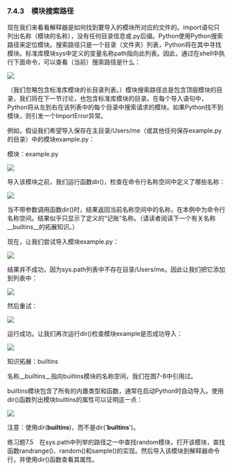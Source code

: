    

### 7.4.3　模块搜索路径

现在我们来看看解释器是如何找到要导入的模块所对应的文件的。import语句只列出名称（模块的名称），没有任何目录信息或.py后缀。Python使用Python搜索路径来定位模块。搜索路径只是一个目录（文件夹）列表，Python将在其中寻找模块。标准库模块sys中定义的变量名称path指向此列表。因此，通过在shell中执行下面命令，可以查看（当前）搜索路径是什么：

![](0-Assets/Epubook/程序员编程语言经典合集（计算机科学丛书5册套装），javapython编程语言含经典教材龙书《编译原理》%20(Bruce%20Eckel%20%20Alfred%20V.%20Aho%20%20Monica%20S.%20Lam%20etc.)%20(Z-Library)/images/image08722.jpeg)

（我们忽略包含标准库模块的长目录列表。）模块搜索路径总是包含顶层模块的目录，我们将在下一节讨论，也包含标准库模块的目录。在每个导入语句中，Python将从左到右在该列表中的每个目录中搜索请求的模块。如果Python找不到模块，则引发一个ImportError异常。

例如，假设我们希望导入保存在主目录/Users/me（或其他任何保存example.py的目录）中的模块example.py：

模块：example.py

![](0-Assets/Epubook/程序员编程语言经典合集（计算机科学丛书5册套装），javapython编程语言含经典教材龙书《编译原理》%20(Bruce%20Eckel%20%20Alfred%20V.%20Aho%20%20Monica%20S.%20Lam%20etc.)%20(Z-Library)/images/image08723.jpeg)

导入该模块之前，我们运行函数dir()，检查在命令行名称空间中定义了哪些名称：  

![](0-Assets/Epubook/程序员编程语言经典合集（计算机科学丛书5册套装），javapython编程语言含经典教材龙书《编译原理》%20(Bruce%20Eckel%20%20Alfred%20V.%20Aho%20%20Monica%20S.%20Lam%20etc.)%20(Z-Library)/images/image08724.jpeg)

当不带参数调用函数dir()时，结果返回当前名称空间中的名称，在本例中为命令行名称空间。结果似乎只显示了定义的“记账”名称。（请读者阅读下一个有关名称__builtins__的拓展知识。）

现在，让我们尝试导入模块example.py：

![](0-Assets/Epubook/程序员编程语言经典合集（计算机科学丛书5册套装），javapython编程语言含经典教材龙书《编译原理》%20(Bruce%20Eckel%20%20Alfred%20V.%20Aho%20%20Monica%20S.%20Lam%20etc.)%20(Z-Library)/images/image08725.jpeg)

结果并不成功，因为sys.path列表中不存在目录/Users/me。因此让我们把它添加到列表中：

![](0-Assets/Epubook/程序员编程语言经典合集（计算机科学丛书5册套装），javapython编程语言含经典教材龙书《编译原理》%20(Bruce%20Eckel%20%20Alfred%20V.%20Aho%20%20Monica%20S.%20Lam%20etc.)%20(Z-Library)/images/image08726.jpeg)

然后重试：

![](0-Assets/Epubook/程序员编程语言经典合集（计算机科学丛书5册套装），javapython编程语言含经典教材龙书《编译原理》%20(Bruce%20Eckel%20%20Alfred%20V.%20Aho%20%20Monica%20S.%20Lam%20etc.)%20(Z-Library)/images/image08727.jpeg)

运行成功。让我们再次运行dir()检查模块example是否成功导入：

![](0-Assets/Epubook/程序员编程语言经典合集（计算机科学丛书5册套装），javapython编程语言含经典教材龙书《编译原理》%20(Bruce%20Eckel%20%20Alfred%20V.%20Aho%20%20Monica%20S.%20Lam%20etc.)%20(Z-Library)/images/image08728.jpeg)

知识拓展：builtins

名称__builtins__指向builtins模块的名称空间，我们在图7-8中引用过。

builtins模块包含了所有的内置类型和函数，通常在启动Python时自动导入。使用dir()函数列出模块builtins的属性可以证明这一点：

![](0-Assets/Epubook/程序员编程语言经典合集（计算机科学丛书5册套装），javapython编程语言含经典教材龙书《编译原理》%20(Bruce%20Eckel%20%20Alfred%20V.%20Aho%20%20Monica%20S.%20Lam%20etc.)%20(Z-Library)/images/image08729.jpeg)

注意：使用dir(__builtins__)，而不是dir('__builtins__')。

练习题7.5　在sys.path中列举的路径之一中查找random模块，打开该模块，查找函数randrange()、random()和sample()的实现。然后导入该模块到解释器命令行，并使用dir()函数查看其属性。